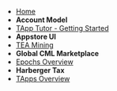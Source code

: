 - [Home](/)
- **Account Model**
- [TApp Tutor - Getting Started](account-model/README.md)
- **Appstore UI**
- [TEA Mining](appstore_ui/README.md)
- **Global CML Marketplace**
- [Epochs Overview](Global_CML_trade_in_marketplace/README.md)
- **Harberger Tax**
- [TApps Overview](harberger_tax/README.md)






